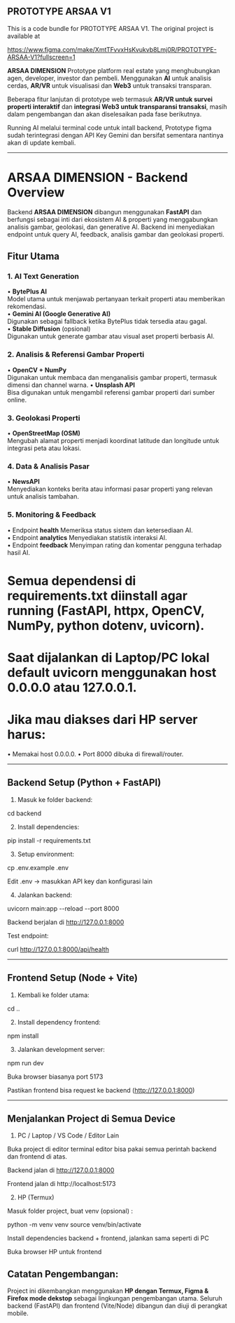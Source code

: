 ## PROTOTYPE ARSAA V1

This is a code bundle for PROTOTYPE ARSAA V1. The original project is available at 

https://www.figma.com/make/XmtTFvvxHsKvukvb8Lmj0R/PROTOTYPE-ARSAA-V1?fullscreen=1

**ARSAA DIMENSION** Prototype platform real estate yang menghubungkan agen, developer, investor dan pembeli. Menggunakan **AI** untuk analisis cerdas, **AR/VR** untuk visualisasi dan **Web3** untuk transaksi transparan.

Beberapa fitur lanjutan di prototype web termasuk **AR/VR untuk survei properti interaktif** dan **integrasi Web3 untuk transparansi transaksi**, masih dalam pengembangan dan akan diselesaikan pada fase berikutnya.

Running AI melalui terminal code untuk intall backend, Prototype figma sudah terintegrasi dengan API Key Gemini dan bersifat sementara nantinya akan di update kembali.

---

# ARSAA DIMENSION - Backend Overview

Backend **ARSAA DIMENSION** dibangun menggunakan **FastAPI** dan berfungsi sebagai inti dari ekosistem AI & properti yang menggabungkan analisis gambar, geolokasi, dan generative AI. Backend ini menyediakan endpoint untuk query AI, feedback, analisis gambar dan geolokasi properti.

## **Fitur Utama**

### 1. AI Text Generation
• **BytePlus AI**  
  Model utama untuk menjawab pertanyaan terkait properti atau memberikan rekomendasi.  
• **Gemini AI (Google Generative AI)**  
  Digunakan sebagai fallback ketika BytePlus tidak tersedia atau gagal.  
• **Stable Diffusion** (opsional)  
  Digunakan untuk generate gambar atau visual aset properti berbasis AI.

### 2. Analisis & Referensi Gambar Properti
• **OpenCV + NumPy**  
  Digunakan untuk membaca dan menganalisis gambar properti, termasuk dimensi dan channel warna.
• **Unsplash API**  
  Bisa digunakan untuk mengambil referensi gambar properti dari sumber online.

### 3. Geolokasi Properti
• **OpenStreetMap (OSM)**  
  Mengubah alamat properti menjadi koordinat latitude dan longitude untuk integrasi peta atau lokasi.

### 4. Data & Analisis Pasar
• **NewsAPI**  
  Menyediakan konteks berita atau informasi pasar properti yang relevan untuk analisis tambahan.

### 5. Monitoring & Feedback
• Endpoint **health** Memeriksa status sistem dan ketersediaan AI.  
• Endpoint **analytics** Menyediakan statistik interaksi AI.  
• Endpoint **feedback** Menyimpan rating dan komentar pengguna terhadap hasil AI.

# Semua dependensi di requirements.txt diinstall agar running (FastAPI, httpx, OpenCV, NumPy, python dotenv, uvicorn).

# Saat dijalankan di Laptop/PC lokal default uvicorn menggunakan host 0.0.0.0 atau 127.0.0.1.

# Jika mau diakses dari HP server harus:
• Memakai host 0.0.0.0.
• Port 8000 dibuka di firewall/router.

---

## Backend Setup (Python + FastAPI)

1. Masuk ke folder backend:

cd backend

2. Install dependencies:

pip install -r requirements.txt

3. Setup environment:

cp .env.example .env

Edit .env → masukkan API key dan konfigurasi lain

4. Jalankan backend:

uvicorn main:app --reload --port 8000

Backend berjalan di http://127.0.0.1:8000

Test endpoint:

curl http://127.0.0.1:8000/api/health

---

## Frontend Setup (Node + Vite)

1. Kembali ke folder utama:

cd ..

2. Install dependency frontend:

npm install

3. Jalankan development server:

npm run dev

Buka browser biasanya port 5173

Pastikan frontend bisa request ke backend (http://127.0.0.1:8000)

---

## Menjalankan Project di Semua Device

1. PC / Laptop / VS Code / Editor Lain

Buka project di editor terminal editor bisa pakai semua perintah backend dan frontend di atas.

Backend jalan di http://127.0.0.1:8000

Frontend jalan di http://localhost:5173

2. HP (Termux)

Masuk folder project, buat venv (opsional) :

python -m venv venv
source venv/bin/activate

Install dependencies backend + frontend, jalankan sama seperti di PC

Buka browser HP untuk frontend

## **Catatan Pengembangan:**
Project ini dikembangkan menggunakan **HP dengan Termux, Figma & Firefox mode dekstop** sebagai lingkungan pengembangan utama. Seluruh backend (FastAPI) dan frontend (Vite/Node) dibangun dan diuji di perangkat mobile.
